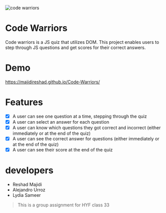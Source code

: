 
![code warriors](https://user-images.githubusercontent.com/84543794/136499350-b4ff1e75-055c-4736-a7d2-3dd26bb6c047.png)

# Code Warriors
Code warriors is a JS quiz that utilizes DOM. This project enables users to step through JS questions and get scores for their correct answers.

# Demo
https://majidireshad.github.io/Code-Warriors/

# Features
- [x] A user can see one question at a time, stepping through the quiz
- [x] A user can select an answer for each question
- [x] A user can know which questions they got correct and incorrect (either immediately or at the end of the quiz)
- [x] A user can see the correct answer for questions (either immediately or at the end of the quiz)
- [x] A user can see their score at the end of the quiz

# developers 
- Reshad Majidi
- Alejandro Urroz
- Lydia Sameer


> This is a group assignment for HYF class 33
